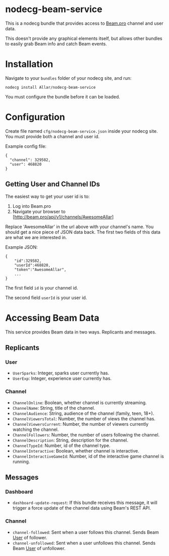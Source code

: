 # nodecg-beam-service

This is a nodecg bundle that provides access to [Beam.pro](http://beam.pro) channel and user data.

This doesn't provide any graphical elements itself, but allows other bundles to easily grab Beam info and catch Beam events.

# Installation

Navigate to your `bundles` folder of your nodecg site, and run:

```
nodecg install Allar/nodecg-beam-service
```

You must configure the bundle before it can be loaded.

# Configuration

Create file named `cfg/nodecg-beam-service.json` inside your nodecg site. You must provide both a channel and user id.

Example config file:

```
{
  "channel": 329582,
  "user": 468820
}
```

## Getting User and Channel IDs

The easiest way to get your user id is to:

1. Log into Beam.pro
1. Navigate your browser to [http://beam.pro/api/v1/channels/AwesomeAllar]

Replace 'AwesomeAllar' in the url above with your channel's name. You should get a nice piece of JSON data back. The first two fields of this data are what we are interested in.

Example JSON:

```
{
	"id":329582,
	"userId":468820,
	"token":"AwesomeAllar",
	...
}
```

The first field `id` is your channel id.

The second field `userId` is your user id.

# Accessing Beam Data

This service provides Beam data in two ways. Replicants and messages.

## Replicants

### User

* `UserSparks`: Integer, sparks user currently has.
* `UserExp`: Integer, experience user currently has.

### Channel

* `ChannelOnline`: Boolean, whether channel is currently streaming.
* `ChannelName`: String, title of the channel.
* `ChannelAudience`: String, audience of the channel (family, teen, 18+).
* `ChannelViewersTotal`: Number, the number of views the channel has.
* `ChannelViewersCurrent`: Number, the number of viewers currently watching the channel.
* `ChannelFollowers`: Number, the number of users following the channel.
* `ChannelDescription`: String, description for the channel.
* `ChannelTypeId`: Number, id of the channel type.
* `ChannelInteractive`: Boolean, whether channel is interactive.
* `ChannelInteractiveGameId`: Number, id of the interactive game channel is running.

## Messages

### Dashboard

* `dashboard-update-request`: If this bundle receives this message, it will trigger a force update of the channel data using Beam's REST API.

### Channel

* `channel-followed`: Sent when a user follows this channel. Sends Beam [User](https://dev.beam.pro/rest.html#User) of follower.
* `channel-unfollowed`: Sent when a user unfollows this channel. Sends Beam [User](https://dev.beam.pro/rest.html#User) of unfollower.

